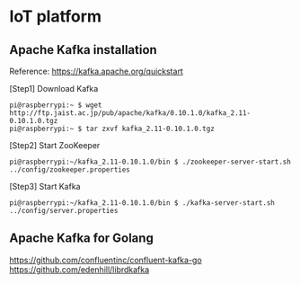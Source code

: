 # IoT platform

## Apache Kafka installation 

Reference: https://kafka.apache.org/quickstart

[Step1] Download Kafka
```
pi@raspberrypi:~ $ wget	http://ftp.jaist.ac.jp/pub/apache/kafka/0.10.1.0/kafka_2.11-0.10.1.0.tgz
pi@raspberrypi:~ $ tar zxvf kafka_2.11-0.10.1.0.tgz
```

[Step2] Start ZooKeeper
```
pi@raspberrypi:~/kafka_2.11-0.10.1.0/bin $ ./zookeeper-server-start.sh ../config/zookeeper.properties
```

[Step3] Start Kafka
```
pi@raspberrypi:~/kafka_2.11-0.10.1.0/bin $ ./kafka-server-start.sh ../config/server.properties
```

## Apache Kafka for Golang

https://github.com/confluentinc/confluent-kafka-go
https://github.com/edenhill/librdkafka
